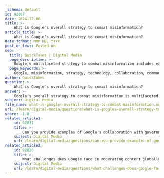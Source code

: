 ```yaml
---
_schema: default
id: 92807
date: 2024-12-06
title: >-
    What is Google's overall strategy to combat misinformation?
article_title: >-
    What is Google's overall strategy to combat misinformation?
date_format: MMM DD, YYYY
post_on_text: Posted on
seo:
  title: QuickTakes | Digital Media
  page_description: >-
    Google's multifaceted strategy to combat misinformation includes expert teams, policy adaptation, collaboration with publishers, fact-checking tools, global partnerships, and user empowerment initiatives.
  page_keywords: >-
    Google, misinformation, strategy, technology, collaboration, community engagement, fact-checking, misinformation initiatives, expert teams, content moderation, Google News Initiative, global partnerships, user empowerment, prebunking, health misinformation
author: QuickTakes
question: >-
    What is Google's overall strategy to combat misinformation?
answer: >-
    Google's overall strategy to combat misinformation is multifaceted and involves a combination of technology, collaboration, and community engagement. Here are the key components of their approach:\n\n1. **Expert Teams**: Google has established teams of experts worldwide dedicated to fighting misinformation. These teams focus on providing users with high-quality, trusted information, rewarding credible publishers and creators, and surfacing authoritative sources while reducing the spread of borderline content.\n\n2. **Policy Adaptation and Technology**: Google continuously adapts its policies, product features, and technologies to prevent the abuse of its platforms. This includes implementing content moderation policies that allow for the restriction, removal, or demonetization of content that violates their guidelines. For instance, in 2022, Google Maps blocked or removed over 300 million pieces of fake content.\n\n3. **Collaboration with Publishers and Journalists**: Through initiatives like the Google News Initiative, Google collaborates with publishers and journalists to share resources and build a diverse and innovative news ecosystem. This initiative also supports fact-checkers and academics globally, enhancing the overall quality of information available to users.\n\n4. **Fact-Checking Initiatives**: Google has developed tools such as the Fact Check Markup API and the Fact Check Explorer, which facilitate the work of fact-checkers, journalists, and researchers. These tools help in discovering and verifying claims, thereby promoting transparency and accountability in information dissemination.\n\n5. **Global Partnerships**: Google recognizes that combating misinformation is a collective effort. The company collaborates with governments, NGOs, and other stakeholders across various countries to innovate and create effective strategies against fake news. This includes joint efforts with other tech giants to address misinformation during critical events, such as elections.\n\n6. **Response to Specific Misinformation**: Google has tailored its strategies to address specific misinformation challenges, such as those related to COVID-19. This includes promoting authoritative health information and working with health organizations to ensure users receive accurate updates.\n\n7. **Empowering Users**: Google aims to empower users by providing them with accurate information and tools to discern credible sources. This includes educational resources and initiatives that encourage critical thinking about the information they encounter online.\n\n8. **Prebunking Research**: Google is also involved in research on "prebunking," which aims to proactively counter misinformation before it spreads by educating users about common misinformation tactics and narratives.\n\nOverall, Google's commitment to combating misinformation is ongoing, and the company continues to adapt its strategies in response to the evolving landscape of information challenges.
subject: Digital Media
file_name: what-is-googles-overall-strategy-to-combat-misinformation.md
url: /learn/digital-media/questions/what-is-googles-overall-strategy-to-combat-misinformation
score: -1.0
related_article1:
    id: 92811
    title: >-
        Can you provide examples of Google's collaboration with governments and NGOs in fighting misinformation?
    subject: Digital Media
    url: /learn/digital-media/questions/can-you-provide-examples-of-googles-collaboration-with-governments-and-ngos-in-fighting-misinformation
related_article2:
    id: 92820
    title: >-
        What challenges does Google face in moderating content globally?
    subject: Digital Media
    url: /learn/digital-media/questions/what-challenges-does-google-face-in-moderating-content-globally
---
```


&nbsp;